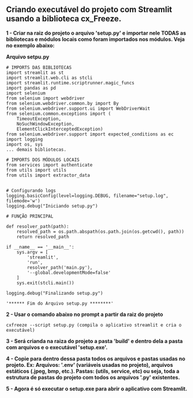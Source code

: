 ## Criando executável do projeto com Streamlit usando a biblioteca cx_Freeze.

**1 - Criar na raiz do projeto o arquivo 'setup.py' e importar
    nele TODAS as bibliotecas e módulos locais como foram 
    importados nos módulos. Veja no exemplo abaixo:**

**Arquivo setpu.py**
    
    # IMPORTS DAS BIBLIOTECAS
    import streamlit as st
    import streamlit.web.cli as stcli
    import streamlit.runtime.scriptrunner.magic_funcs
    import pandas as pd
    import selenium
    from selenium import webdriver
    from selenium.webdriver.common.by import By
    from selenium.webdriver.support.ui import WebDriverWait
    from selenium.common.exceptions import (
        TimeoutException,
        NoSuchWindowException,
        ElementClickInterceptedException)
    from selenium.webdriver.support import expected_conditions as ec
    import logging
    import os, sys
    ... demais bibliotecas.

    # IMPORTS DOS MÓDULOS LOCAIS
    from services import authenticate
    from utils import utils
    from utils import extractor_data


    # Configurando logs
    logging.basicConfig(level=logging.DEBUG, filename="setup.log", filemode='w')
    logging.debug("Iniciando setup.py")

    # FUNÇÃO PRINCIPAL

    def resolver_path(path):
        resolved_path = os.path.abspath(os.path.join(os.getcwd(), path))
        return resolved_path

    if __name__ == '__main__':
        sys.argv = [
            'streamlit',
            'run',
            resolver_path('main.py'),
            '--global.developmentMode=false'
        ]
        sys.exit(stcli.main())

    logging.debug("Finalizando setup.py")

    '****** Fim do Arquivo setup.py ********'

**2 - Usar o comando abaixo no prompt a partir da raiz do projeto**

    cxfreeze --script setup.py (compila o aplicativo streamlit e cria o executável)

**3 - Será crianda na raiza do projeto a pasta 'build' e dentro dela a pasta com arquivos e o
    executável 'setup.exe'.**

**4 - Copie para dentro dessa pasta todos os arquivos e pastas usadas no projeto.
    Ex: Arquivos: '.env' (variáveis usadas no projeto), arquivos estáticos (.jpeg, bmp, etc.).
    Pastas: (utils, service, etc) ou seja, toda a estrutura de pastas do projeto
    com todos os arquivos '.py' existentes.**

**5 - Agora é só executar o setup.exe para abrir o aplicativo com Streamlit.**
